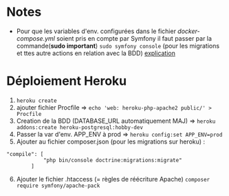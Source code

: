 # Notes

- Pour que les variables d'env. configurées dans le fichier *docker-compose.yml* soient pris en compte par Symfony il faut passer par la commande(**sudo important**) `sudo symfony console` (pour les migrations et ttes autre actions en relation avec la BDD) [explication](https://symfonycasts.com/screencast/symfony-doctrine/console#play)

# Déploiement Heroku

1. `heroku create`
2. ajouter fichier Procfile => `echo 'web: heroku-php-apache2 public/' > Procfile`
3. Creation de la BDD (DATABASE_URL automatiquement MAJ) => `heroku addons:create heroku-postgresql:hobby-dev` 
4. Passer la var d'env. APP_ENV à prod => `heroku config:set APP_ENV=prod`
5. Ajouter au fichier composer.json (pour les migrations sur heroku) : 
```
"compile": [
            "php bin/console doctrine:migrations:migrate"
        ]
```
6. Ajouter le fichier .htaccess (= règles de réécriture Apache) `composer require symfony/apache-pack`